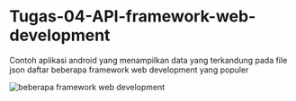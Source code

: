 # Tugas-04-API-framework-web-development

Contoh aplikasi android yang menampilkan data yang terkandung pada file json
daftar beberapa framework web development yang populer

![beberapa framework web development](gif.gif)
